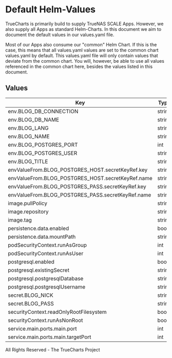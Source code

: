 # Default Helm-Values

TrueCharts is primarily build to supply TrueNAS SCALE Apps.
However, we also supply all Apps as standard Helm-Charts. In this document we aim to document the default values in our values.yaml file.

Most of our Apps also consume our "common" Helm Chart.
If this is the case, this means that all values.yaml values are set to the common chart values.yaml by default. This values.yaml file will only contain values that deviate from the common chart.
You will, however, be able to use all values referenced in the common chart here, besides the values listed in this document.

## Values

| Key | Type | Default | Description |
|-----|------|---------|-------------|
| env.BLOG_DB_CONNECTION | string | `"postgres"` |  |
| env.BLOG_DB_NAME | string | `"blog"` |  |
| env.BLOG_LANG | string | `"en"` |  |
| env.BLOG_NAME | string | `"Max Musermann"` |  |
| env.BLOG_POSTGRES_PORT | int | `5432` |  |
| env.BLOG_POSTGRES_USER | string | `"blog"` |  |
| env.BLOG_TITLE | string | `"Blog"` |  |
| envValueFrom.BLOG_POSTGRES_HOST.secretKeyRef.key | string | `"plainhost"` |  |
| envValueFrom.BLOG_POSTGRES_HOST.secretKeyRef.name | string | `"dbcreds"` |  |
| envValueFrom.BLOG_POSTGRES_PASS.secretKeyRef.key | string | `"postgresql-password"` |  |
| envValueFrom.BLOG_POSTGRES_PASS.secretKeyRef.name | string | `"dbcreds"` |  |
| image.pullPolicy | string | `"IfNotPresent"` |  |
| image.repository | string | `"tccr.io/truecharts/blog"` |  |
| image.tag | string | `"latest@sha256:8928fcf62413459ea8fc5236a1eea28d8a15404f3fc9d0bee154c552000a871b"` |  |
| persistence.data.enabled | bool | `true` |  |
| persistence.data.mountPath | string | `"/var/www/html/data"` |  |
| podSecurityContext.runAsGroup | int | `0` |  |
| podSecurityContext.runAsUser | int | `0` |  |
| postgresql.enabled | bool | `true` |  |
| postgresql.existingSecret | string | `"dbcreds"` |  |
| postgresql.postgresqlDatabase | string | `"blog"` |  |
| postgresql.postgresqlUsername | string | `"blog"` |  |
| secret.BLOG_NICK | string | `"username"` |  |
| secret.BLOG_PASS | string | `"password"` |  |
| securityContext.readOnlyRootFilesystem | bool | `false` |  |
| securityContext.runAsNonRoot | bool | `false` |  |
| service.main.ports.main.port | int | `10111` |  |
| service.main.ports.main.targetPort | int | `80` |  |

All Rights Reserved - The TrueCharts Project

